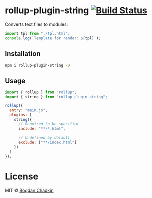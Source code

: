 # rollup-plugin-string [![Build Status](https://travis-ci.org/TrySound/rollup-plugin-string.svg)](https://travis-ci.org/TrySound/rollup-plugin-string)

Converts text files to modules:

```js
import tpl from "./tpl.html";
console.log(`Template for render: ${tpl}`);
```

## Installation

```sh
npm i rollup-plugin-string -D
```

## Usage

```js
import { rollup } from "rollup";
import { string } from "rollup-plugin-string";

rollup({
  entry: "main.js",
  plugins: [
    string({
      // Required to be specified
      include: "**/*.html",

      // Undefined by default
      exclude: ["**/index.html"]
    })
  ]
});
```

# License

MIT © [Bogdan Chadkin](mailto:trysound@yandex.ru)
